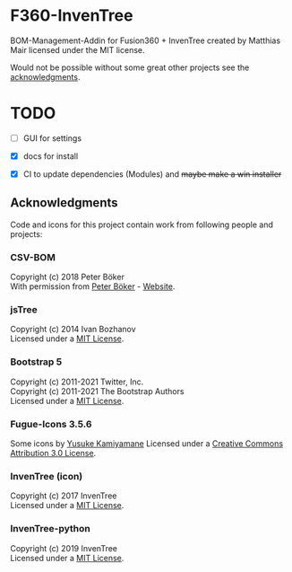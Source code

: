 # F360-InvenTree
BOM-Management-Addin for Fusion360 + InvenTree created by Matthias Mair licensed under the MIT license.

Would not be possible without some great other projects see the [acknowledgments](#acknowledgments).

# TODO
- [ ] GUI for settings
- [x] docs for install
- [x] CI to update dependencies (Modules) and ~~maybe make a win installer~~  


## Acknowledgments

Code and icons for this project contain work from following people and projects:

### CSV-BOM
Copyright (c) 2018 Peter Böker  
With permission from [Peter Böker](https://github.com/macmanpb) - [Website](http://www.pbmilltec.de/).

### jsTree
Copyright (c) 2014 Ivan Bozhanov  
Licensed under a [MIT License](https://raw.githubusercontent.com/vakata/jstree/master/LICENSE-MIT).


### Bootstrap 5
Copyright (c) 2011-2021 Twitter, Inc.  
Copyright (c) 2011-2021 The Bootstrap Authors  
Licensed under a [MIT License](https://github.com/twbs/bootstrap/blob/main/LICENSE).

### Fugue-Icons 3.5.6
Some icons by [Yusuke Kamiyamane](http://p.yusukekamiyamane.com/) Licensed under a [Creative Commons Attribution 3.0 License](http://creativecommons.org/licenses/by/3.0/).

### InvenTree (icon)
Copyright (c) 2017 InvenTree  
Licensed under a [MIT License](https://github.com/inventree/InvenTree/blob/master/LICENSE).

### InvenTree-python
Copyright (c) 2019 InvenTree  
Licensed under a [MIT License](https://github.com/inventree/inventree-python/blob/master/LICENSE).


